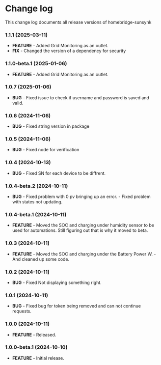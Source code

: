 # Change log

This change log documents all release versions of homebridge-sunsynk

### 1.1.1 (2025-03-11)

- **FEATURE** - Added Grid Monitoring as an outlet.
- **FIX** - Changed the version of a dependency for security

### 1.1.0-beta.1 (2025-01-06)

- **FEATURE** - Added Grid Monitoring as an outlet.

### 1.0.7 (2025-01-06)
                
- **BUG** - Fixed issue to check if username and password is saved and valid.

### 1.0.6 (2024-11-06)
                
- **BUG** - Fixed string version in package

### 1.0.5 (2024-11-06)
                
- **BUG** - Fixed node for verification

### 1.0.4 (2024-10-13)
                
- **BUG** - Fixed SN for each device to be diffrent.

### 1.0.4-beta.2 (2024-10-11)
                
- **BUG** - Fixed problem with 0 pv bringing up an error.
          - Fixed problem with states not updating.

### 1.0.4-beta.1 (2024-10-11)

- **FEATURE** - Moved the SOC and charging under humidity sensor to be used for automations.
                Still figuring out that is why it moved to beta.
              
### 1.0.3 (2024-10-11)

- **FEATURE** - Moved the SOC and charging under the Battery Power W.
              - And cleaned up some code.

### 1.0.2 (2024-10-11)

- **BUG** - Fixed Not displaying something right.

### 1.0.1 (2024-10-11)

- **BUG** - Fixed bug for token being removed and can not continue requests.

### 1.0.0 (2024-10-11)

- **FEATURE** - Released.

### 1.0.0-beta.1 (2024-10-10)

- **FEATURE** - Initial release.
